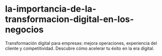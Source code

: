 # la-importancia-de-la-transformacion-digital-en-los-negocios
Transformación digital para empresas: mejora operaciones, experiencia del cliente y competitividad. Descubre cómo acelerar tu éxito en la era digital.
